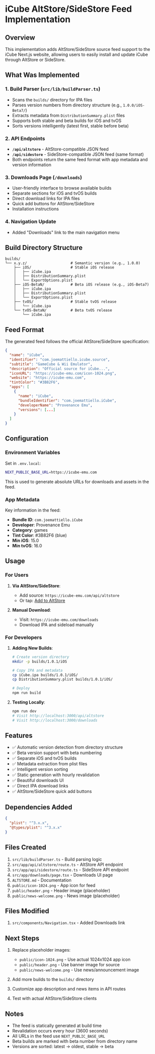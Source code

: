 # iCube AltStore/SideStore Feed Implementation

## Overview

This implementation adds AltStore/SideStore source feed support to the iCube Next.js website, allowing users to easily install and update iCube through AltStore or SideStore.

## What Was Implemented

### 1. Build Parser (`src/lib/buildParser.ts`)
- Scans the `builds/` directory for IPA files
- Parses version numbers from directory structure (e.g., `1.0.0/iOS-Beta7/`)
- Extracts metadata from `DistributionSummary.plist` files
- Supports both stable and beta builds for iOS and tvOS
- Sorts versions intelligently (latest first, stable before beta)

### 2. API Endpoints
- **`/api/altstore`** - AltStore-compatible JSON feed
- **`/api/sidestore`** - SideStore-compatible JSON feed (same format)
- Both endpoints return the same feed format with app metadata and version information

### 3. Downloads Page (`/downloads`)
- User-friendly interface to browse available builds
- Separate sections for iOS and tvOS builds
- Direct download links for IPA files
- Quick add buttons for AltStore/SideStore
- Installation instructions

### 4. Navigation Update
- Added "Downloads" link to the main navigation menu

## Build Directory Structure

```
builds/
└── x.y.z/                    # Semantic version (e.g., 1.0.0)
    ├── iOS/                  # Stable iOS release
    │   ├── iCube.ipa
    │   ├── DistributionSummary.plist
    │   └── ExportOptions.plist
    ├── iOS-BetaN/            # Beta iOS release (e.g., iOS-Beta7)
    │   ├── iCube.ipa
    │   ├── DistributionSummary.plist
    │   └── ExportOptions.plist
    ├── tvOS/                 # Stable tvOS release
    │   └── iCube.ipa
    └── tvOS-BetaN/           # Beta tvOS release
        └── iCube.ipa
```

## Feed Format

The generated feed follows the official AltStore/SideStore specification:

```json
{
  "name": "iCube",
  "identifier": "com.joemattiello.icube.source",
  "subtitle": "GameCube & Wii Emulator",
  "description": "Official source for iCube...",
  "iconURL": "https://icube-emu.com/icon-1024.png",
  "website": "https://icube-emu.com",
  "tintColor": "#3B82F6",
  "apps": [
    {
      "name": "iCube",
      "bundleIdentifier": "com.joemattiello.iCube",
      "developerName": "Provenance Emu",
      "versions": [...]
    }
  ]
}
```

## Configuration

### Environment Variables

Set in `.env.local`:
```bash
NEXT_PUBLIC_BASE_URL=https://icube-emu.com
```

This is used to generate absolute URLs for downloads and assets in the feed.

### App Metadata

Key information in the feed:
- **Bundle ID**: `com.joemattiello.iCube`
- **Developer**: Provenance Emu
- **Category**: games
- **Tint Color**: #3B82F6 (blue)
- **Min iOS**: 15.0
- **Min tvOS**: 16.0

## Usage

### For Users

1. **Via AltStore/SideStore**:
   - Add source: `https://icube-emu.com/api/altstore`
   - Or tap: [Add to AltStore](altstore://source?url=https://icube-emu.com/api/altstore)

2. **Manual Download**:
   - Visit: `https://icube-emu.com/downloads`
   - Download IPA and sideload manually

### For Developers

1. **Adding New Builds**:
   ```bash
   # Create version directory
   mkdir -p builds/1.0.1/iOS

   # Copy IPA and metadata
   cp iCube.ipa builds/1.0.1/iOS/
   cp DistributionSummary.plist builds/1.0.1/iOS/

   # Deploy
   npm run build
   ```

2. **Testing Locally**:
   ```bash
   npm run dev
   # Visit http://localhost:3000/api/altstore
   # Visit http://localhost:3000/downloads
   ```

## Features

- ✅ Automatic version detection from directory structure
- ✅ Beta version support with beta numbering
- ✅ Separate iOS and tvOS builds
- ✅ Metadata extraction from plist files
- ✅ Intelligent version sorting
- ✅ Static generation with hourly revalidation
- ✅ Beautiful downloads UI
- ✅ Direct IPA download links
- ✅ AltStore/SideStore quick add buttons

## Dependencies Added

```json
{
  "plist": "^3.x.x",
  "@types/plist": "^3.x.x"
}
```

## Files Created

1. `src/lib/buildParser.ts` - Build parsing logic
2. `src/app/api/altstore/route.ts` - AltStore API endpoint
3. `src/app/api/sidestore/route.ts` - SideStore API endpoint
4. `src/app/downloads/page.tsx` - Downloads UI page
5. `ALTSTORE.md` - Documentation
6. `public/icon-1024.png` - App icon for feed
7. `public/header.png` - Header image (placeholder)
8. `public/news-welcome.png` - News image (placeholder)

## Files Modified

1. `src/components/Navigation.tsx` - Added Downloads link

## Next Steps

1. Replace placeholder images:
   - `public/icon-1024.png` - Use actual 1024x1024 app icon
   - `public/header.png` - Use banner image for source
   - `public/news-welcome.png` - Use news/announcement image

2. Add more builds to the `builds/` directory

3. Customize app description and news items in API routes

4. Test with actual AltStore/SideStore clients

## Notes

- The feed is statically generated at build time
- Revalidation occurs every hour (3600 seconds)
- All URLs in the feed use `NEXT_PUBLIC_BASE_URL`
- Beta builds are marked with beta number from directory name
- Versions are sorted: latest → oldest, stable → beta
